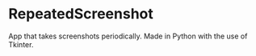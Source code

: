 # RepeatedScreenshot
App that takes screenshots periodically. 
Made in Python with the use of Tkinter. 
